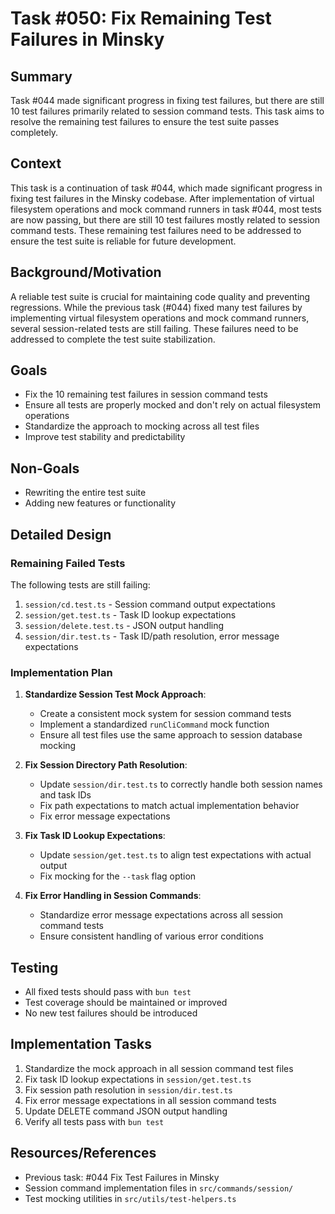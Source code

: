 # Task #050: Fix Remaining Test Failures in Minsky

## Summary

Task #044 made significant progress in fixing test failures, but there are still 10 test failures primarily related to session command tests. This task aims to resolve the remaining test failures to ensure the test suite passes completely.

## Context

This task is a continuation of task #044, which made significant progress in fixing test failures in the Minsky codebase. After implementation of virtual filesystem operations and mock command runners in task #044, most tests are now passing, but there are still 10 test failures mostly related to session command tests. These remaining test failures need to be addressed to ensure the test suite is reliable for future development.

## Background/Motivation

A reliable test suite is crucial for maintaining code quality and preventing regressions. While the previous task (#044) fixed many test failures by implementing virtual filesystem operations and mock command runners, several session-related tests are still failing. These failures need to be addressed to complete the test suite stabilization.

## Goals

- Fix the 10 remaining test failures in session command tests
- Ensure all tests are properly mocked and don't rely on actual filesystem operations
- Standardize the approach to mocking across all test files
- Improve test stability and predictability

## Non-Goals

- Rewriting the entire test suite
- Adding new features or functionality

## Detailed Design

### Remaining Failed Tests

The following tests are still failing:

1. `session/cd.test.ts` - Session command output expectations
2. `session/get.test.ts` - Task ID lookup expectations
3. `session/delete.test.ts` - JSON output handling
4. `session/dir.test.ts` - Task ID/path resolution, error message expectations

### Implementation Plan

1. **Standardize Session Test Mock Approach**:

   - Create a consistent mock system for session command tests
   - Implement a standardized `runCliCommand` mock function
   - Ensure all test files use the same approach to session database mocking

2. **Fix Session Directory Path Resolution**:

   - Update `session/dir.test.ts` to correctly handle both session names and task IDs
   - Fix path expectations to match actual implementation behavior
   - Fix error message expectations

3. **Fix Task ID Lookup Expectations**:

   - Update `session/get.test.ts` to align test expectations with actual output
   - Fix mocking for the `--task` flag option

4. **Fix Error Handling in Session Commands**:
   - Standardize error message expectations across all session command tests
   - Ensure consistent handling of various error conditions

## Testing

- All fixed tests should pass with `bun test`
- Test coverage should be maintained or improved
- No new test failures should be introduced

## Implementation Tasks

1. Standardize the mock approach in all session command test files
2. Fix task ID lookup expectations in `session/get.test.ts`
3. Fix session path resolution in `session/dir.test.ts`
4. Fix error message expectations in all session command tests
5. Update DELETE command JSON output handling
6. Verify all tests pass with `bun test`

## Resources/References

- Previous task: #044 Fix Test Failures in Minsky
- Session command implementation files in `src/commands/session/`
- Test mocking utilities in `src/utils/test-helpers.ts`
